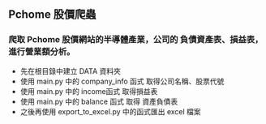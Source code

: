 ## Pchome 股價爬蟲

### 爬取 Pchome 股價網站的半導體產業，公司的 負債資產表、損益表，進行營業額分析。

* 先在根目錄中建立 DATA 資料夾
* 使用 main.py 中的 company_info 函式 取得公司名稱、股票代號
* 使用 main.py 中的 income函式 取得損益表
* 使用 main.py 中的 balance 函式 取得 資產負債表
* 之後再使用 export_to_excel.py 中的函式匯出 excel 檔案